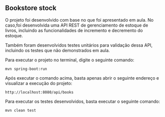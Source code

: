 ## Bookstore stock

O projeto foi desenvolvido com base no que foi apresentado em aula. No caso,foi desenvolvida uma API REST de gerenciamento de estoque de livros, incluindo as funcionalidades de incremento e decremento do estoque.

Também foram desenvolvidos testes unitários para validação dessa API, incluindo os testes que não demonstrados em aula.

Para executar o projeto no terminal, digite o seguinte comando:

```shell script
mvn spring-boot:run 
```



Após executar o comando acima, basta apenas abrir o seguinte endereço e visualizar a execução do projeto:

```
http://localhost:8080/api/books
```



Para executar os testes desenvolvidos, basta executar o seguinte comando:

```shell script
mvn clean test
```

